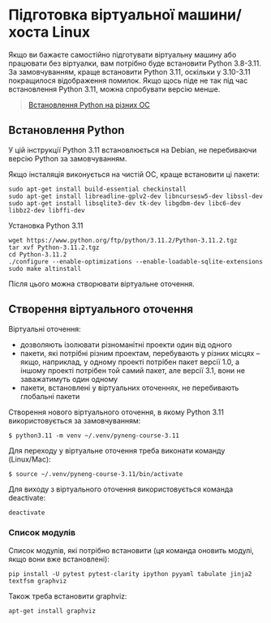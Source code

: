 # Підготовка віртуальної машини/хоста Linux

Якщо ви бажаєте самостійно підготувати віртуальну машину або працювати без
віртуалки, вам потрібно буде встановити Python 3.8-3.11.  За замовчуванням,
краще встановити Python 3.11, оскільки у 3.10-3.11 покращилося відображення
помилок.  Якщо щось піде не так під час встановлення Python 3.11, можна
спробувати версію менше.

> [Встановлення Python на різних ОС](https://realpython.com/installing-python/)


## Встановлення Python

У цій інструкції Python 3.11 встановлюється на Debian, не перебиваючи версію Python за замовчуванням.

Якщо інсталяція виконується на чистій ОС, краще встановити ці пакети:
```
sudo apt-get install build-essential checkinstall
sudo apt-get install libreadline-gplv2-dev libncursesw5-dev libssl-dev
sudo apt-get install libsqlite3-dev tk-dev libgdbm-dev libc6-dev libbz2-dev libffi-dev
```

Установка Python 3.11
```
wget https://www.python.org/ftp/python/3.11.2/Python-3.11.2.tgz
tar xvf Python-3.11.2.tgz
cd Python-3.11.2
./configure --enable-optimizations --enable-loadable-sqlite-extensions
sudo make altinstall
```

Після цього можна створювати віртуальне оточення.

## Створення віртуального оточення

Віртуальні оточення:

* дозволяють ізолювати різноманітні проекти один від одного
* пакети, які потрібні різним проектам, перебувають у різних місцях – якщо,
  наприклад, у одному проекті потрібен пакет версії 1.0, а іншому проекті
  потрібен той самий пакет, але версії 3.1, вони не заважатимуть один одному
* пакети, встановлені у віртуальних оточеннях, не перебивають глобальні пакети

Створення нового віртуального оточення, в якому Python 3.11 використовується за замовчуванням:
```
$ python3.11 -m venv ~/.venv/pyneng-course-3.11
```

Для переходу у віртуальне оточення треба виконати команду (Linux/Mac):
```
$ source ~/.venv/pyneng-course-3.11/bin/activate
```

Для виходу з віртуального оточення використовується команда deactivate:
```
deactivate
```

### Список модулів

Список модулів, які потрібно встановити (ця команда оновить модулі, якщо вони вже встановлені):

```
pip install -U pytest pytest-clarity ipython pyyaml tabulate jinja2 textfsm graphviz
```

Також треба встановити graphviz:

```
apt-get install graphviz
```

